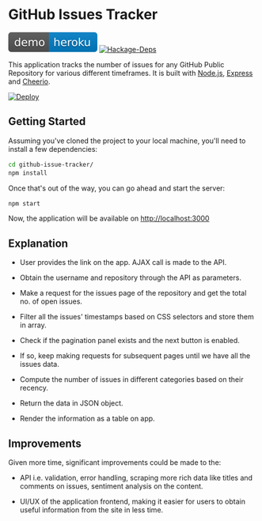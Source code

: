 # GitHub Issues Tracker

[![Demo on Heroku](./extra/demo.svg)](https://github-issues-tracker.herokuapp.com/) [![Hackage-Deps](https://img.shields.io/hackage-deps/v/lens.svg)](https://github.com/pskrunner14/github-issues-tracker/network/dependencies)

This application tracks the number of issues for any GitHub Public Repository for various different timeframes. It is built with [Node.js](https://nodejs.org/), [Express](https://expressjs.com/) and [Cheerio](https://cheerio.js.org/).

[![Deploy](https://www.herokucdn.com/deploy/button.png)](https://heroku.com/deploy)

## Getting Started

Assuming you've cloned the project to your local machine, you'll need to install a few dependencies:

```bash
cd github-issue-tracker/
npm install
```

Once that's out of the way, you can go ahead and start the server:

```bash
npm start
```

Now, the application will be available on [http://localhost:3000](http://localhost:3000/index.html)

## Explanation

- User provides the link on the app. AJAX call is made to the API.

- Obtain the username and repository through the API as parameters.

- Make a request for the issues page of the repository and get the total no. of open issues.

- Filter all the issues' timestamps based on CSS selectors and store them in array.

- Check if the pagination panel exists and the next button is enabled.

- If so, keep making requests for subsequent pages until we have all the issues data.

- Compute the number of issues in different categories based on their recency.

- Return the data in JSON object.

- Render the information as a table on app.

## Improvements

Given more time, significant improvements could be made to the:

- API i.e. validation, error handling, scraping more rich data like titles and comments on issues, sentiment analysis on the content.

- UI/UX of the application frontend, making it easier for users to obtain useful information from the site in less time.